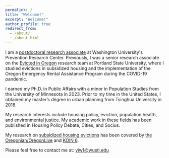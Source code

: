 ```yaml
---
permalink: /
title: "Welcome!"
excerpt: "Welcome!"
author_profile: true
redirect_from: 
  - /about/
  - /about.html
---
```


I am a [postdoctoral research associate](https://sites.wustl.edu/peoplehealthandplaceunitstlouis/people/yi-wang/) at Washington University's Prevention Research Center. Previously, I was a senior research associate on the [Evicted in Oregon](https://www.evictedinoregon.com) research team at Portland State University, where I studied evictions in subsidized housing and the implementation of the Oregon Emergency Rental Assistance Program during the COVID-19 pandemic. 

I earned my Ph.D. in Public Affairs with a minor in Population Studies from the University of Minnesota in 2023. Prior to my time in the United States, I obtained my master’s degree in urban planning from Tsinghua University in 2018.

My research interests include housing policy, eviction, population health, and environmental justice. My academic work in these fields has been published in Housing Policy Debate, Cities, and Socius. 

My research on [subsidized housing evictions](https://archives.pdx.edu/ds/psu/42570) has been covered by [the Oregonian/OregonLive](https://www.oregonlive.com/business/2024/09/oregon-affordable-housing-landlords-filed-thousands-of-evictions-in-recent-years-study-finds.html) and [KOIN 6](https://www.youtube.com/watch?v=I0aVad4vxhk).

Please feel free to contact me at: yiw1@wustl.edu

